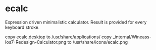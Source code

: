 # ecalc
Expression driven minimalistic calculator. Result is provided for every keyboard stroke.

copy ecalc.desktop to /usr/share/applications/
copy _internal/Wineass-Ios7-Redesign-Calculator.png to /usr/share/icons/ecalc.png